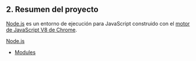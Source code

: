 ## 2. Resumen del proyecto

[Node.js](https://nodejs.org/es/) es un entorno de ejecución para JavaScript
construido con el [motor de JavaScript V8 de Chrome](https://developers.google.com/v8/).

[Node.js](https://nodejs.org/)
- [Modules](https://nodejs.org/docs/latest/apicito/modules.html)
  </p></details>